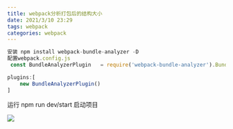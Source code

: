 ```yaml
---
title: webpack分析打包后的结构大小
date: 2021/3/10 23:29
tags: webpack
categories: webpack
---
```


```javascript
安装 npm install webpack-bundle-analyzer -D
配置webpack.config.js
 const BundleAnalyzerPlugin   = require('webpack-bundle-analyzer').BundleAnalyzerPlugin

plugins:[
    new BundleAnalyzerPlugin()
]
```

运行 npm run dev/start 启动项目

![](https://note.youdao.com/yws/public/resource/e7c91629849089c2c147a1470f593d5e/xmlnote/56406BB422864503948D292CCA694D70/6553)

